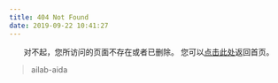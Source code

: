 ```yaml
---
title: 404 Not Found
date: 2019-09-22 10:41:27
---
```


<center>
对不起，您所访问的页面不存在或者已删除。
您可以<a href="https://ailab-aida.github.io>">点击此处</a>返回首页。
</center>

<blockquote class="blockquote-center">
    ailab-aida
</blockquote>
